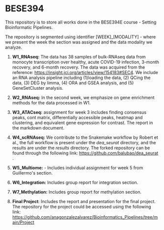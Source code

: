 # BESE394
This repository is to store all works done in the BESE394E course - Setting Bioinformatic Pipelines.

The repository is segmented using identifier [WEEK]_[MODALITY] - where we present the week the section was assigned and the data modality we analyze.

1. **W1_RNAseq:** The data has 38 samples of bulk-RNAseq data from monocyte transcription over healthy, acute COVID-19 infection, 3-month recovery, and 6-month recovery. The data was acquired from the reference: https://insight.jci.org/articles/view/154183#SEC4. We include an RNA analysis pipeline including (1)loading the data, (2) QCing the data, (3) DEG by limma, (4) ORA and GSEA analysis, and (5) GeneSetCluster analysis.

2. **W2_RNAseq:** In the second week, we emphasize on gene enrichment methods for the data processed in W1. 

3. **W3_ATACseq:** assignment for week 3 includes finding consensus peaks, cont matrix, differentially accessible peaks, heatmap and clustering, and equivalent gene expression for contrast. The report in the markdown document.

4. **W4_scRNAseq:** We contribute to the Snakemake workflow by Robert et al., the full workflow is present under the *dea_seurat* directory, and the results are under the *results* directory. The forked repository can be found through the following link: https://github.com/balubao/dea_seurat .

5. **W5_Multiome:** - Includes individual assignment for week 5 from Guillermo's section.

6. **W6_Integration:** Includes group report for integration section.

7. **W7_Methylation:** Includes group report for methylation section.

8. **Final Project**: Includes the report and presentation for the final project. The repository for the project could be accessed using the following link: https://github.com/anagonzalezalvarez/Bioinformatics_Pipelines/tree/main/Project
   
